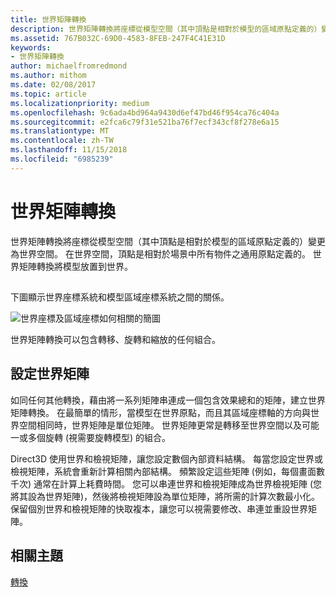 ```yaml
---
title: 世界矩陣轉換
description: 世界矩陣轉換將座標從模型空間（其中頂點是相對於模型的區域原點定義的）變更為世界空間。
ms.assetid: 767B032C-69D0-4583-8FEB-247F4C41E31D
keywords:
- 世界矩陣轉換
author: michaelfromredmond
ms.author: mithom
ms.date: 02/08/2017
ms.topic: article
ms.localizationpriority: medium
ms.openlocfilehash: 9c6ada4bd964a9430d6ef47bd46f954ca76c404a
ms.sourcegitcommit: e2fca6c79f31e521ba76f7ecf343cf8f278e6a15
ms.translationtype: MT
ms.contentlocale: zh-TW
ms.lasthandoff: 11/15/2018
ms.locfileid: "6985239"
---
```

# <a name="world-transform"></a>世界矩陣轉換


世界矩陣轉換將座標從模型空間（其中頂點是相對於模型的區域原點定義的）變更為世界空間。 在世界空間，頂點是相對於場景中所有物件之通用原點定義的。 世界矩陣轉換將模型放置到世界。

## <span id="What_Is_a_World_Transform"></span><span id="what_is_a_world_transform"></span><span id="WHAT_IS_A_WORLD_TRANSFORM"></span>


下圖顯示世界座標系統和模型區域座標系統之間的關係。

![世界座標及區域座標如何相關的簡圖](images/worldcrd.png)

世界矩陣轉換可以包含轉移、旋轉和縮放的任何組合。

## <a name="span-idsettingupaworldmatrixxmlspansetting-up-a-world-matrix"></a><span id="SETTING_UP_A_WORLD_MATRIX.XML"></span>設定世界矩陣


如同任何其他轉換，藉由將一系列矩陣串連成一個包含效果總和的矩陣，建立世界矩陣轉換。 在最簡單的情形，當模型在世界原點，而且其區域座標軸的方向與世界空間相同時，世界矩陣是單位矩陣。 世界矩陣更常是轉移至世界空間以及可能一或多個旋轉 (視需要旋轉模型) 的組合。

Direct3D 使用世界和檢視矩陣，讓您設定數個內部資料結構。 每當您設定世界或檢視矩陣，系統會重新計算相關內部結構。 頻繁設定這些矩陣 (例如，每個畫面數千次) 通常在計算上耗費時間。 您可以串連世界和檢視矩陣成為世界檢視矩陣 (您將其設為世界矩陣)，然後將檢視矩陣設為單位矩陣，將所需的計算次數最小化。 保留個別世界和檢視矩陣的快取複本，讓您可以視需要修改、串連並重設世界矩陣。

## <a name="span-idrelated-topicsspanrelated-topics"></a><span id="related-topics"></span>相關主題


[轉換](transforms.md)

 

 





